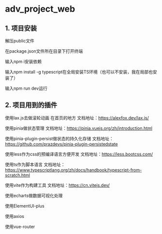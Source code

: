# adv_project_web



## 1. 项目安装

解压public文件

在package.json文件所在目录下打开终端

输入npm i安装依赖

输入npm install -g typescript在全局安装TS环境（也可以不安装，我在局部也安装了）

输入npm run dev运行



## 2. 项目用到的插件

使用lax.js去做滚轮动画 在首页的地方  文档地址：https://alexfox.dev/lax.js/

使用pinia做状态管理  文档地址：https://pinia.vuejs.org/zh/introduction.html

使用pinia-plugin-persist做状态的持久化存储  文档地址：https://github.com/prazdevs/pinia-plugin-persistedstate

使用less作为css的预编译语言方便开发  文档地址：https://less.bootcss.com/

使用ts作为脚本语言  文档地址：https://www.typescriptlang.org/zh/docs/handbook/typescript-from-scratch.html

使用vite作为构建工具  文档地址：https://cn.vitejs.dev/

使用echarts做数据可视化处理

使用ElementUI-plus

使用axios

使用vue-router